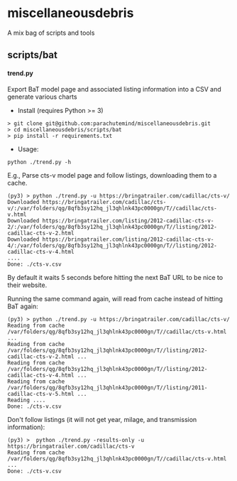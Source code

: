 # miscellaneousdebris
A mix bag of scripts and tools

## scripts/bat
#### trend.py
Export BaT model page and associated listing information into a CSV and generate various charts

- Install (requires Python >= 3)
```
> git clone git@github.com:parachutemind/miscellaneousdebris.git
> cd miscellaneousdebris/scripts/bat
> pip install -r requirements.txt 
```

- Usage:  
```
python ./trend.py -h
```

E.g.,
Parse cts-v model page and follow listings, downloading them to a cache. 
```
(py3) > python ./trend.py -u https://bringatrailer.com/cadillac/cts-v/
Downloaded https://bringatrailer.com/cadillac/cts-v/:/var/folders/qg/8qfb3sy12hq_jl3qhlnk43pc0000gn/T//cadillac/cts-v.html
Downloaded https://bringatrailer.com/listing/2012-cadillac-cts-v-2/:/var/folders/qg/8qfb3sy12hq_jl3qhlnk43pc0000gn/T//listing/2012-cadillac-cts-v-2.html
Downloaded https://bringatrailer.com/listing/2012-cadillac-cts-v-4/:/var/folders/qg/8qfb3sy12hq_jl3qhlnk43pc0000gn/T//listing/2012-cadillac-cts-v-4.html
....
Done: ./cts-v.csv
```
By default it waits 5 seconds before hitting the next BaT URL to be nice to their website.

Running the same command again, will read from cache instead of hitting BaT again:
```
(py3) > python ./trend.py -u https://bringatrailer.com/cadillac/cts-v/
Reading from cache /var/folders/qg/8qfb3sy12hq_jl3qhlnk43pc0000gn/T//cadillac/cts-v.html ...
Reading from cache /var/folders/qg/8qfb3sy12hq_jl3qhlnk43pc0000gn/T//listing/2012-cadillac-cts-v-2.html ...
Reading from cache /var/folders/qg/8qfb3sy12hq_jl3qhlnk43pc0000gn/T//listing/2012-cadillac-cts-v-4.html ...
Reading from cache /var/folders/qg/8qfb3sy12hq_jl3qhlnk43pc0000gn/T//listing/2011-cadillac-cts-v-5.html ...
Reading ....
Done: ./cts-v.csv
```
Don't follow listings (it will not get year, milage, and transmission information):
```
(py3) >  python ./trend.py -results-only -u https://bringatrailer.com/cadillac/cts-v 
Reading from cache /var/folders/qg/8qfb3sy12hq_jl3qhlnk43pc0000gn/T//cadillac/cts-v.html ...
Done: ./cts-v.csv
```

